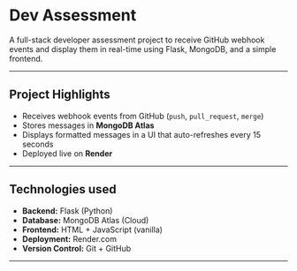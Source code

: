 #  Dev Assessment

A full-stack developer assessment project to receive GitHub webhook events and display them in real-time using Flask, MongoDB, and a simple frontend.

---

##  Project Highlights

- Receives webhook events from GitHub (`push`, `pull_request`, `merge`)
- Stores messages in **MongoDB Atlas**
- Displays formatted messages in a UI that auto-refreshes every 15 seconds
- Deployed live on **Render**

---

##  Technologies used

- **Backend:** Flask (Python)
- **Database:** MongoDB Atlas (Cloud)
- **Frontend:** HTML + JavaScript (vanilla)
- **Deployment:** Render.com
- **Version Control:** Git + GitHub

---

